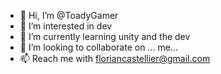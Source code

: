 - 👋 Hi, I’m @ToadyGamer
- 👀 I’m interested in dev
- 🌱 I’m currently learning unity and the dev
- 💞️ I’m looking to collaborate on ... me...
- 📫 Reach me with floriancastellier@gmail.com

<!---
ToadyGamer/ToadyGamer is a ✨ special ✨ repository because its `README.md` (this file) appears on your GitHub profile.
You can click the Preview link to take a look at your changes.
--->
